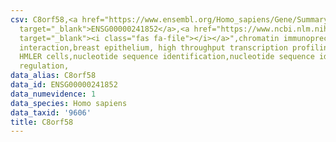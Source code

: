 ```yaml
---
csv: C8orf58,<a href="https://www.ensembl.org/Homo_sapiens/Gene/Summary?db=core;g=ENSG00000241852"
  target="_blank">ENSG00000241852</a>,<a href="https://www.ncbi.nlm.nih.gov/pubmed/22863008"
  target="_blank"><i class="fas fa-file"></i></a>",chromatin immunoprecipitation assay,direct
  interaction,breast epithelium, high throughput transcription profiling by microarray,
  HMLER cells,nucleotide sequence identification,nucleotide sequence identification,transcriptional
  regulation,
data_alias: C8orf58
data_id: ENSG00000241852
data_numevidence: 1
data_species: Homo sapiens
data_taxid: '9606'
title: C8orf58
---
```

